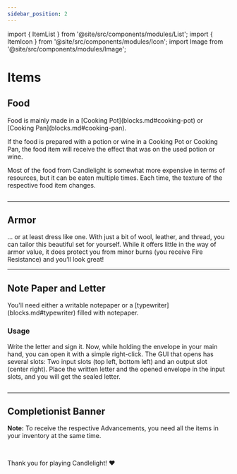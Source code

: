 ```yaml
---
sidebar_position: 2
---
```


import { ItemList } from '@site/src/components/modules/List';
import { ItemIcon } from '@site/src/components/modules/Icon';
import Image from '@site/src/components/modules/Image';

# Items
## Food
<ItemIcon modId="candlelight" imageId="pasta_bolognese.png" description="Food! The centerpiece of Candlelight." />
Food is mainly made in a [Cooking Pot](blocks.md#cooking-pot) or [Cooking Pan](blocks.md#cooking-pan).

If the food is prepared with a potion or wine in a Cooking Pot or Cooking Pan, the food item will receive the effect that was on the used potion or wine.

Most of the food from Candlelight is somewhat more expensive in terms of resources, but it can be eaten multiple times. Each time, the texture of the respective food item changes.

<Image modId="candlelight" imageId="food.png" align="center" />

***

## Armor
<ItemIcon modId="candlelight" imageId="chefs_hat.png" description="Be a chef once in your life!" />
... or at least dress like one. With just a bit of wool, leather, and thread, you can tailor this beautiful set for yourself. While it offers little in the way of armor value, it does protect you from minor burns (you receive Fire Resistance) and you’ll look great!

***

## Note Paper and Letter
<ItemIcon modId="candlelight" imageId="note_paper.png" description="Write letters to friends, fellow players, or anyone else." />
You'll need either a writable notepaper or a [typewriter](blocks.md#typewriter) filled with notepaper.

### Usage
Write the letter and sign it. Now, while holding the envelope in your main hand, you can open it with a simple right-click. The GUI that opens has several slots: Two input slots (top left, bottom left) and an output slot (center right). Place the written letter and the opened envelope in the input slots, and you will get the sealed letter.

<Image modId="candlelight" imageId="note.png" align="center" />

***

## Completionist Banner
<ItemIcon modId="candlelight" imageId="candlelight_standard.png" description="The Completionist Banner is awarded to all players who have crafted all different Foods from the Candlelight Mod." />

**Note:** To receive the respective Advancements, you need all the items in your inventory at the same time.

<br />

Thank you for playing Candlelight! ❤️